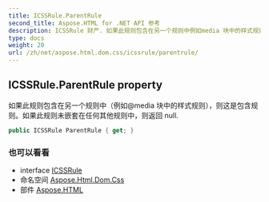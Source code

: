 ```yaml
---
title: ICSSRule.ParentRule
second_title: Aspose.HTML for .NET API 参考
description: ICSSRule 财产. 如果此规则包含在另一个规则中例如media 块中的样式规则则这是包含规则如果此规则未嵌套在任何其他规则中则返回 null.
type: docs
weight: 20
url: /zh/net/aspose.html.dom.css/icssrule/parentrule/
---
```

## ICSSRule.ParentRule property

如果此规则包含在另一个规则中（例如@media 块中的样式规则），则这是包含规则。如果此规则未嵌套在任何其他规则中，则返回 null.

```csharp
public ICSSRule ParentRule { get; }
```

### 也可以看看

* interface [ICSSRule](../)
* 命名空间 [Aspose.Html.Dom.Css](../../icssrule/)
* 部件 [Aspose.HTML](../../../)


